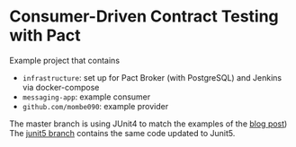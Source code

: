# Consumer-Driven Contract Testing with Pact

Example project that contains
- `infrastructure`: set up for Pact Broker (with PostgreSQL) and Jenkins via docker-compose
- `messaging-app`: example consumer
- `github.com/mombe090`: example provider

The master branch is using JUnit4 to match the examples of the [blog post](https://kreuzwerker.de/post/writing-contract-tests-with-pact-in-spring-boot))
The [junit5 branch](https://github.com/mombe090/cdc-with-pact/tree/junit5) contains the same code updated to Junit5.